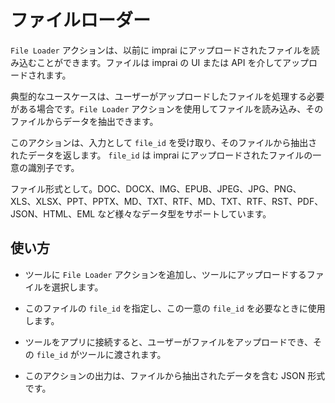 # ファイルローダー

`File Loader` アクションは、以前に imprai にアップロードされたファイルを読み込むことができます。ファイルは imprai の UI または API を介してアップロードされます。

典型的なユースケースは、ユーザーがアップロードしたファイルを処理する必要がある場合です。`File Loader` アクションを使用してファイルを読み込み、そのファイルからデータを抽出できます。

このアクションは、入力として `file_id` を受け取り、そのファイルから抽出されたデータを返します。 `file_id` は imprai にアップロードされたファイルの一意の識別子です。

ファイル形式として。DOC、DOCX、IMG、EPUB、JPEG、JPG、PNG、XLS、XLSX、PPT、PPTX、MD、TXT、RTF、MD、TXT、RTF、RST、PDF、JSON、HTML、EML など様々なデータ型をサポートしています。

## 使い方

- ツールに `File Loader` アクションを追加し、ツールにアップロードするファイルを選択します。

- このファイルの `file_id` を指定し、この一意の `file_id` を必要なときに使用します。

- ツールをアプリに接続すると、ユーザーがファイルをアップロードでき、その `file_id` がツールに渡されます。

- このアクションの出力は、ファイルから抽出されたデータを含む JSON 形式です。

<!-- **Config**

* **File ID:** ファイルの UUID、固定または変数への参照が可能です。

**Output**

* ファイルから抽出された構造化データの JSON 配列
* ファイルの種類に応じて、構造化データは異なります。例えば、PDF ファイルの場合、構造化データはページのリストで、各ページは段落のリストで、各段落は行のリストで、各行は単語のリストです。JSON ファイルの場合、構造化データは JSON オブジェクトそのものです。 -->

<!-- **Example** -->

<!-- * [File Loader](https://imprai.ai/p/21b2295005587a5375d8/agent/bb48d1c1658b5a08917a) -->

<!-- **Error Handing**

* If the file id is invalid, or the file is not supported, the action will return an empty array. -->

<!-- ## サンプルツール

- [ファイルローダー](https://imprai.ai/p/21b2295005587a5375d8/callable/bb48d1c1658b5a08917a/editor) -->
